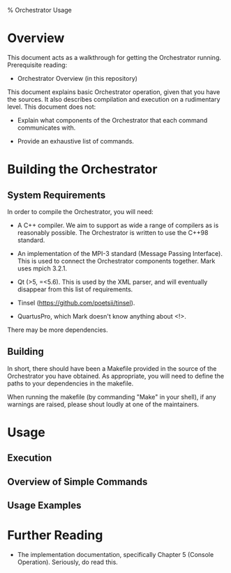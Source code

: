 % Orchestrator Usage

# Overview

This document acts as a walkthrough for getting the Orchestrator
running. Prerequisite reading:

 - Orchestrator Overview (in this repository)

This document explains basic Orchestrator operation, given that you have the
sources. It also describes compilation and execution on a rudimentary
level. This document does not:

 - Explain what components of the Orchestrator that each command communicates
   with.

 - Provide an exhaustive list of commands.

# Building the Orchestrator

## System Requirements

In order to compile the Orchestrator, you will need:

 - A C++ compiler. We aim to support as wide a range of compilers as is
   reasonably possible. The Orchestrator is written to use the C++98 standard.

 - An implementation of the MPI-3 standard (Message Passing Interface). This is
   used to connect the Orchestrator components together. Mark uses mpich 3.2.1.

 - Qt (>5, =<5.6). This is used by the XML parser, and will eventually
   disappear from this list of requirements.

 - Tinsel (https://github.com/poetsii/tinsel).

 - QuartusPro, which Mark doesn't know anything about <!>.

There may be more dependencies.

## Building

In short, there should have been a Makefile provided in the source of the
Orchestrator you have obtained. As appropriate, you will need to define the
paths to your dependencies in the makefile.

When running the makefile (by commanding "Make" in your shell), if any warnings
are raised, please shout loudly at one of the maintainers.

# Usage

## Execution

## Overview of Simple Commands

## Usage Examples

# Further Reading

 - The implementation documentation, specifically Chapter 5 (Console
   Operation). Seriously, do read this.
